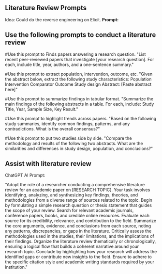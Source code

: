 ## Literature Review Prompts
Idea: Could do the reverse engineering on Elicit.
**Prompt:**

## Use the following prompts to conduct a literature review
#Use this prompt to Finds papers answering a research question.
"List recent peer-reviewed papers that investigate [your research question]. For each, include title, year, authors, and a one-sentence summary."

#Use this prompt to extract population, intervention, outcome, etc.
"Given the abstract below, extract the following study characteristics:
    Population
    Intervention
    Comparator
    Outcome
    Study design
    Abstract: [Paste abstract here]"
    
#Use this prompt to summarize findings in tabular format.
"Summarize the main findings of the following abstracts in a table. For each, include: Study Title, Year, Sample Size, Key Result."

#Use this prompt to highlight trends across papers.
"Based on the following study summaries, identify common findings, patterns, and any contradictions. What is the overall consensus?"

#Use this prompt to put two studies side by side.
"Compare the methodology and results of the following two abstracts. What are the similarities and differences in study design, population, and conclusions?"

## Assist with literature review
ChatGPT AI Prompt:

"Adopt the role of a researcher conducting a comprehensive literature review for an academic paper on [RESEARCH TOPIC]. Your task involves identifying, analyzing, and synthesizing key findings, theories, and methodologies from a diverse range of sources related to the topic. Begin by formulating a simple research question or thesis statement that guides the scope of your review. Search for relevant academic journals, conference papers, books, and credible online resources. Evaluate each source for its credibility, relevance, and contribution to the field. Summarize the core arguments, evidence, and conclusions from each source, noting any patterns, discrepancies, or gaps in the literature. Critically assess the methodologies used in the studies, their limitations, and the implications of their findings. Organize the literature review thematically or chronologically, ensuring a logical flow that builds a coherent narrative around your research topic. Conclude by highlighting how your research will address the identified gaps or contribute new insights to the field. Ensure to adhere to the specific citation style and academic writing standards required by your institution."
